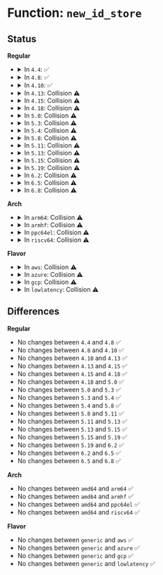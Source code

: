 # Function: <code>new_id_store</code>

## Status
<b>Regular</b>
<ul>
<li>
<details>
<summary>In <code>4.4</code>: ✅</summary>

```c
ssize_t new_id_store(struct device_driver *driver, const char *buf, size_t count);
```

**Collision:** Unique Static

**Inline:** No

**Transformation:** False

**Instances:**

```
In drivers/usb/core/driver.c (ffffffff816148c0)
Location: drivers/usb/core/driver.c:135
Inline: False
```
**Symbols:**

```
ffffffff816148c0-ffffffff816148e4: new_id_store (STB_LOCAL)
```
</details>
</li>
<li>
<details>
<summary>In <code>4.8</code>: ✅</summary>

```c
ssize_t new_id_store(struct device_driver *driver, const char *buf, size_t count);
```

**Collision:** Unique Static

**Inline:** No

**Transformation:** False

**Instances:**

```
In drivers/usb/core/driver.c (ffffffff81674870)
Location: drivers/usb/core/driver.c:135
Inline: False
```
**Symbols:**

```
ffffffff81674870-ffffffff81674894: new_id_store (STB_LOCAL)
```
</details>
</li>
<li>
<details>
<summary>In <code>4.10</code>: ✅</summary>

```c
ssize_t new_id_store(struct device_driver *driver, const char *buf, size_t count);
```

**Collision:** Unique Static

**Inline:** No

**Transformation:** False

**Instances:**

```
In drivers/usb/core/driver.c (ffffffff816a2500)
Location: drivers/usb/core/driver.c:138
Inline: False
```
**Symbols:**

```
ffffffff816a2500-ffffffff816a2524: new_id_store (STB_LOCAL)
```
</details>
</li>
<li>
<details>
<summary>In <code>4.13</code>: Collision ⚠️</summary>

```c
ssize_t new_id_store(struct device_driver *driver, const char *buf, size_t count);
```

**Collision:** Static-Static Collision

**Inline:** No

**Transformation:** False

**Instances:**

```
In drivers/pci/pci-driver.c (ffffffff814b1b90)
Location: drivers/pci/pci-driver.c:99
Inline: False
```
```
In drivers/usb/core/driver.c (ffffffff816b7590)
Location: drivers/usb/core/driver.c:138
Inline: False
```
**Symbols:**

```
ffffffff814b1b90-ffffffff814b1d45: new_id_store (STB_LOCAL)
ffffffff816b7590-ffffffff816b75b4: new_id_store (STB_LOCAL)
```
</details>
</li>
<li>
<details>
<summary>In <code>4.15</code>: Collision ⚠️</summary>

```c
ssize_t new_id_store(struct device_driver *driver, const char *buf, size_t count);
```

**Collision:** Static-Static Collision

**Inline:** No

**Transformation:** False

**Instances:**

```
In drivers/pci/pci-driver.c (ffffffff814f1270)
Location: drivers/pci/pci-driver.c:99
Inline: False
```
```
In drivers/usb/core/driver.c (ffffffff81722e50)
Location: drivers/usb/core/driver.c:138
Inline: False
```
**Symbols:**

```
ffffffff814f1270-ffffffff814f1425: new_id_store (STB_LOCAL)
ffffffff81722e50-ffffffff81722e74: new_id_store (STB_LOCAL)
```
</details>
</li>
<li>
<details>
<summary>In <code>4.18</code>: Collision ⚠️</summary>

```c
ssize_t new_id_store(struct device_driver *driver, const char *buf, size_t count);
```

**Collision:** Static-Static Collision

**Inline:** No

**Transformation:** False

**Instances:**

```
In drivers/pci/pci-driver.c (ffffffff81521250)
Location: drivers/pci/pci-driver.c:98
Inline: False
```
```
In drivers/usb/core/driver.c (ffffffff81761bf0)
Location: drivers/usb/core/driver.c:138
Inline: False
```
**Symbols:**

```
ffffffff81521250-ffffffff81521405: new_id_store (STB_LOCAL)
ffffffff81761bf0-ffffffff81761c14: new_id_store (STB_LOCAL)
```
</details>
</li>
<li>
<details>
<summary>In <code>5.0</code>: Collision ⚠️</summary>

```c
ssize_t new_id_store(struct device_driver *driver, const char *buf, size_t count);
```

**Collision:** Static-Static Collision

**Inline:** No

**Transformation:** False

**Instances:**

```
In drivers/pci/pci-driver.c (ffffffff81537130)
Location: drivers/pci/pci-driver.c:98
Inline: False
```
```
In drivers/usb/core/driver.c (ffffffff81786200)
Location: drivers/usb/core/driver.c:138
Inline: False
```
**Symbols:**

```
ffffffff81537130-ffffffff815372e3: new_id_store (STB_LOCAL)
ffffffff81786200-ffffffff81786224: new_id_store (STB_LOCAL)
```
</details>
</li>
<li>
<details>
<summary>In <code>5.3</code>: Collision ⚠️</summary>

```c
ssize_t new_id_store(struct device_driver *driver, const char *buf, size_t count);
```

**Collision:** Static-Static Collision

**Inline:** No

**Transformation:** False

**Instances:**

```
In drivers/pci/pci-driver.c (ffffffff81566a90)
Location: drivers/pci/pci-driver.c:98
Inline: False
```
```
In drivers/dax/bus.c (ffffffff81740030)
Location: drivers/dax/bus.c:110
Inline: False
```
```
In drivers/usb/core/driver.c (ffffffff817c46b0)
Location: drivers/usb/core/driver.c:138
Inline: False
```
**Symbols:**

```
ffffffff81566a90-ffffffff81566c42: new_id_store (STB_LOCAL)
ffffffff81740030-ffffffff81740045: new_id_store (STB_LOCAL)
ffffffff817c46b0-ffffffff817c46d4: new_id_store (STB_LOCAL)
```
</details>
</li>
<li>
<details>
<summary>In <code>5.4</code>: Collision ⚠️</summary>

```c
ssize_t new_id_store(struct device_driver *driver, const char *buf, size_t count);
```

**Collision:** Static-Static Collision

**Inline:** No

**Transformation:** False

**Instances:**

```
In drivers/pci/pci-driver.c (ffffffff81587df0)
Location: drivers/pci/pci-driver.c:98
Inline: False
```
```
In drivers/dax/bus.c (ffffffff81764210)
Location: drivers/dax/bus.c:110
Inline: False
```
```
In drivers/usb/core/driver.c (ffffffff817f5050)
Location: drivers/usb/core/driver.c:138
Inline: False
```
**Symbols:**

```
ffffffff81587df0-ffffffff81587fa2: new_id_store (STB_LOCAL)
ffffffff81764210-ffffffff81764225: new_id_store (STB_LOCAL)
ffffffff817f5050-ffffffff817f5074: new_id_store (STB_LOCAL)
```
</details>
</li>
<li>
<details>
<summary>In <code>5.8</code>: Collision ⚠️</summary>

```c
ssize_t new_id_store(struct device_driver *driver, const char *buf, size_t count);
```

**Collision:** Static-Static Collision

**Inline:** No

**Transformation:** False

**Instances:**

```
In drivers/pci/pci-driver.c (ffffffff8162e650)
Location: drivers/pci/pci-driver.c:98
Inline: False
```
```
In drivers/dax/bus.c (ffffffff81824130)
Location: drivers/dax/bus.c:110
Inline: False
```
```
In drivers/usb/core/driver.c (ffffffff818c5080)
Location: drivers/usb/core/driver.c:138
Inline: False
```
**Symbols:**

```
ffffffff8162e650-ffffffff8162e802: new_id_store (STB_LOCAL)
ffffffff81824130-ffffffff81824145: new_id_store (STB_LOCAL)
ffffffff818c5080-ffffffff818c50a4: new_id_store (STB_LOCAL)
```
</details>
</li>
<li>
<details>
<summary>In <code>5.11</code>: Collision ⚠️</summary>

```c
ssize_t new_id_store(struct device_driver *driver, const char *buf, size_t count);
```

**Collision:** Static-Static Collision

**Inline:** No

**Transformation:** False

**Instances:**

```
In drivers/pci/pci-driver.c (ffffffff81653d50)
Location: drivers/pci/pci-driver.c:173
Inline: False
```
```
In drivers/dax/bus.c (ffffffff818336f0)
Location: drivers/dax/bus.c:111
Inline: False
```
```
In drivers/usb/core/driver.c (ffffffff818d0f60)
Location: drivers/usb/core/driver.c:138
Inline: False
```
**Symbols:**

```
ffffffff81653d50-ffffffff81653ef4: new_id_store (STB_LOCAL)
ffffffff818336f0-ffffffff81833705: new_id_store (STB_LOCAL)
ffffffff818d0f60-ffffffff818d0f84: new_id_store (STB_LOCAL)
```
</details>
</li>
<li>
<details>
<summary>In <code>5.13</code>: Collision ⚠️</summary>

```c
ssize_t new_id_store(struct device_driver *driver, const char *buf, size_t count);
```

**Collision:** Static-Static Collision

**Inline:** No

**Transformation:** False

**Instances:**

```
In drivers/pci/pci-driver.c (ffffffff81636b90)
Location: drivers/pci/pci-driver.c:173
Inline: False
```
```
In drivers/dax/bus.c (ffffffff818167b0)
Location: drivers/dax/bus.c:109
Inline: False
```
```
In drivers/usb/core/driver.c (ffffffff818b4580)
Location: drivers/usb/core/driver.c:138
Inline: False
```
**Symbols:**

```
ffffffff81636b90-ffffffff81636d35: new_id_store (STB_LOCAL)
ffffffff818167b0-ffffffff818167c5: new_id_store (STB_LOCAL)
ffffffff818b4580-ffffffff818b45a4: new_id_store (STB_LOCAL)
```
</details>
</li>
<li>
<details>
<summary>In <code>5.15</code>: Collision ⚠️</summary>

```c
ssize_t new_id_store(struct device_driver *driver, const char *buf, size_t count);
```

**Collision:** Static-Static Collision

**Inline:** No

**Transformation:** False

**Instances:**

```
In drivers/pci/pci-driver.c (ffffffff816a6dd0)
Location: drivers/pci/pci-driver.c:187
Inline: False
```
```
In drivers/dax/bus.c (ffffffff818a0df0)
Location: drivers/dax/bus.c:109
Inline: False
```
```
In drivers/usb/core/driver.c (ffffffff81949ab0)
Location: drivers/usb/core/driver.c:138
Inline: False
```
**Symbols:**

```
ffffffff816a6dd0-ffffffff816a6f75: new_id_store (STB_LOCAL)
ffffffff818a0df0-ffffffff818a0e05: new_id_store (STB_LOCAL)
ffffffff81949ab0-ffffffff81949ad4: new_id_store (STB_LOCAL)
```
</details>
</li>
<li>
<details>
<summary>In <code>5.19</code>: Collision ⚠️</summary>

```c
ssize_t new_id_store(struct device_driver *driver, const char *buf, size_t count);
```

**Collision:** Static-Static Collision

**Inline:** No

**Transformation:** False

**Instances:**

```
In drivers/pci/pci-driver.c (ffffffff817c9220)
Location: drivers/pci/pci-driver.c:188
Inline: False
```
```
In drivers/dax/bus.c (ffffffff819ea470)
Location: drivers/dax/bus.c:107
Inline: False
```
```
In drivers/usb/core/driver.c (ffffffff81aa1b60)
Location: drivers/usb/core/driver.c:138
Inline: False
```
**Symbols:**

```
ffffffff817c9220-ffffffff817c93ed: new_id_store (STB_LOCAL)
ffffffff819ea470-ffffffff819ea491: new_id_store (STB_LOCAL)
ffffffff81aa1b60-ffffffff81aa1b93: new_id_store (STB_LOCAL)
```
</details>
</li>
<li>
<details>
<summary>In <code>6.2</code>: Collision ⚠️</summary>

```c
ssize_t new_id_store(struct device_driver *driver, const char *buf, size_t count);
```

**Collision:** Static-Static Collision

**Inline:** No

**Transformation:** False

**Instances:**

```
In drivers/pci/pci-driver.c (ffffffff818e6b80)
Location: drivers/pci/pci-driver.c:188
Inline: False
```
```
In drivers/dax/bus.c (ffffffff81b66ef0)
Location: drivers/dax/bus.c:107
Inline: False
```
```
In drivers/usb/core/driver.c (ffffffff81c27470)
Location: drivers/usb/core/driver.c:138
Inline: False
```
**Symbols:**

```
ffffffff818e6b80-ffffffff818e6d4d: new_id_store (STB_LOCAL)
ffffffff81b66ef0-ffffffff81b66f11: new_id_store (STB_LOCAL)
ffffffff81c27470-ffffffff81c274a3: new_id_store (STB_LOCAL)
```
</details>
</li>
<li>
<details>
<summary>In <code>6.5</code>: Collision ⚠️</summary>

```c
ssize_t new_id_store(struct device_driver *driver, const char *buf, size_t count);
```

**Collision:** Static-Static Collision

**Inline:** No

**Transformation:** False

**Instances:**

```
In drivers/pci/pci-driver.c (ffffffff8192a1a0)
Location: drivers/pci/pci-driver.c:188
Inline: False
```
```
In drivers/dax/bus.c (ffffffff81bba2b0)
Location: drivers/dax/bus.c:126
Inline: False
```
```
In drivers/usb/core/driver.c (ffffffff81c8e430)
Location: drivers/usb/core/driver.c:138
Inline: False
```
**Symbols:**

```
ffffffff8192a1a0-ffffffff8192a36d: new_id_store (STB_LOCAL)
ffffffff81bba2b0-ffffffff81bba2d1: new_id_store (STB_LOCAL)
ffffffff81c8e430-ffffffff81c8e463: new_id_store (STB_LOCAL)
```
</details>
</li>
<li>
<details>
<summary>In <code>6.8</code>: Collision ⚠️</summary>

```c
ssize_t new_id_store(struct device_driver *driver, const char *buf, size_t count);
```

**Collision:** Static-Static Collision

**Inline:** No

**Transformation:** False

**Instances:**

```
In drivers/pci/pci-driver.c (ffffffff81972890)
Location: drivers/pci/pci-driver.c:188
Inline: False
```
```
In drivers/dax/bus.c (ffffffff81c0f430)
Location: drivers/dax/bus.c:126
Inline: False
```
```
In drivers/usb/core/driver.c (ffffffff81d42f80)
Location: drivers/usb/core/driver.c:138
Inline: False
```
**Symbols:**

```
ffffffff81972890-ffffffff81972a8c: new_id_store (STB_LOCAL)
ffffffff81c0f430-ffffffff81c0f451: new_id_store (STB_LOCAL)
ffffffff81d42f80-ffffffff81d42fb3: new_id_store (STB_LOCAL)
```
</details>
</li>
</ul>
<b>Arch</b>
<ul>
<li>
<details>
<summary>In <code>arm64</code>: Collision ⚠️</summary>

```c
ssize_t new_id_store(struct device_driver *driver, const char *buf, size_t count);
```

**Collision:** Static-Static Collision

**Inline:** No

**Transformation:** False

**Instances:**

```
In drivers/pci/pci-driver.c (ffff8000106ec128)
Location: drivers/pci/pci-driver.c:98
Inline: False
```
```
In drivers/dax/bus.c (ffff800010964740)
Location: drivers/dax/bus.c:110
Inline: False
```
```
In drivers/usb/core/driver.c (ffff800010a25dc8)
Location: drivers/usb/core/driver.c:138
Inline: False
```
**Symbols:**

```
ffff8000106ec128-ffff8000106ec2bc: new_id_store (STB_LOCAL)
ffff800010964740-ffff800010964788: new_id_store (STB_LOCAL)
ffff800010a25dc8-ffff800010a25e14: new_id_store (STB_LOCAL)
```
</details>
</li>
<li>
<details>
<summary>In <code>armhf</code>: Collision ⚠️</summary>

```c
ssize_t new_id_store(struct device_driver *driver, const char *buf, size_t count);
```

**Collision:** Static-Static Collision

**Inline:** No

**Transformation:** False

**Instances:**

```
In drivers/pci/pci-driver.c (c0887618)
Location: drivers/pci/pci-driver.c:98
Inline: False
```
```
In drivers/dax/bus.c (c0a3b0ac)
Location: drivers/dax/bus.c:110
Inline: False
```
```
In drivers/usb/core/driver.c (c0afb1f8)
Location: drivers/usb/core/driver.c:138
Inline: False
```
**Symbols:**

```
c0887618-c08877e8: new_id_store (STB_LOCAL)
c0a3b0ac-c0a3b0cc: new_id_store (STB_LOCAL)
c0afb1f8-c0afb230: new_id_store (STB_LOCAL)
```
</details>
</li>
<li>
<details>
<summary>In <code>ppc64el</code>: Collision ⚠️</summary>

```c
ssize_t new_id_store(struct device_driver *driver, const char *buf, size_t count);
```

**Collision:** Static-Static Collision

**Inline:** No

**Transformation:** False

**Instances:**

```
In drivers/pci/pci-driver.c (c000000000867ed0)
Location: drivers/pci/pci-driver.c:98
Inline: False
```
```
In drivers/dax/bus.c (c000000000a1b220)
Location: drivers/dax/bus.c:110
Inline: False
```
```
In drivers/usb/core/driver.c (c000000000ae1210)
Location: drivers/usb/core/driver.c:138
Inline: False
```
**Symbols:**

```
c000000000867ed0-c0000000008680e8: new_id_store (STB_LOCAL)
c000000000a1b220-c000000000a1b238: new_id_store (STB_LOCAL)
c000000000ae1210-c000000000ae1238: new_id_store (STB_LOCAL)
```
</details>
</li>
<li>
<details>
<summary>In <code>riscv64</code>: Collision ⚠️</summary>

```c
ssize_t new_id_store(struct device_driver *driver, const char *buf, size_t count);
```

**Collision:** Static-Static Collision

**Inline:** No

**Transformation:** False

**Instances:**

```
In drivers/pci/pci-driver.c (ffffffe0004c12a0)
Location: drivers/pci/pci-driver.c:98
Inline: False
```
```
In drivers/dax/bus.c (ffffffe0005d1406)
Location: drivers/dax/bus.c:110
Inline: False
```
```
In drivers/usb/core/driver.c (ffffffe000647dc6)
Location: drivers/usb/core/driver.c:138
Inline: False
```
**Symbols:**

```
ffffffe0004c12a0-ffffffe0004c1414: new_id_store (STB_LOCAL)
ffffffe0005d1406-ffffffe0005d1442: new_id_store (STB_LOCAL)
ffffffe000647dc6-ffffffe000647e08: new_id_store (STB_LOCAL)
```
</details>
</li>
</ul>
<b>Flavor</b>
<ul>
<li>
<details>
<summary>In <code>aws</code>: Collision ⚠️</summary>

```c
ssize_t new_id_store(struct device_driver *driver, const char *buf, size_t count);
```

**Collision:** Static-Static Collision

**Inline:** No

**Transformation:** False

**Instances:**

```
In drivers/pci/pci-driver.c (ffffffff8157bc80)
Location: drivers/pci/pci-driver.c:98
Inline: False
```
```
In drivers/dax/bus.c (ffffffff81718900)
Location: drivers/dax/bus.c:110
Inline: False
```
```
In drivers/usb/core/driver.c (ffffffff817ad430)
Location: drivers/usb/core/driver.c:138
Inline: False
```
**Symbols:**

```
ffffffff8157bc80-ffffffff8157be32: new_id_store (STB_LOCAL)
ffffffff81718900-ffffffff81718915: new_id_store (STB_LOCAL)
ffffffff817ad430-ffffffff817ad454: new_id_store (STB_LOCAL)
```
</details>
</li>
<li>
<details>
<summary>In <code>azure</code>: Collision ⚠️</summary>

```c
ssize_t new_id_store(struct device_driver *driver, const char *buf, size_t count);
```

**Collision:** Static-Static Collision

**Inline:** No

**Transformation:** False

**Instances:**

```
In drivers/pci/pci-driver.c (ffffffff8156aa50)
Location: drivers/pci/pci-driver.c:98
Inline: False
```
```
In drivers/dax/bus.c (ffffffff816f0e30)
Location: drivers/dax/bus.c:110
Inline: False
```
```
In drivers/usb/core/driver.c (ffffffff8179ee30)
Location: drivers/usb/core/driver.c:138
Inline: False
```
```
In drivers/hv/vmbus_drv.c (ffffffff8184ee10)
Location: drivers/hv/vmbus_drv.c:770
Inline: False
```
**Symbols:**

```
ffffffff8156aa50-ffffffff8156ac02: new_id_store (STB_LOCAL)
ffffffff816f0e30-ffffffff816f0e45: new_id_store (STB_LOCAL)
ffffffff8179ee30-ffffffff8179ee54: new_id_store (STB_LOCAL)
ffffffff8184ee10-ffffffff8184ef26: new_id_store (STB_LOCAL)
```
</details>
</li>
<li>
<details>
<summary>In <code>gcp</code>: Collision ⚠️</summary>

```c
ssize_t new_id_store(struct device_driver *driver, const char *buf, size_t count);
```

**Collision:** Static-Static Collision

**Inline:** No

**Transformation:** False

**Instances:**

```
In drivers/pci/pci-driver.c (ffffffff8157bb40)
Location: drivers/pci/pci-driver.c:98
Inline: False
```
```
In drivers/dax/bus.c (ffffffff817576d0)
Location: drivers/dax/bus.c:110
Inline: False
```
```
In drivers/usb/core/driver.c (ffffffff817e9ed0)
Location: drivers/usb/core/driver.c:138
Inline: False
```
**Symbols:**

```
ffffffff8157bb40-ffffffff8157bcf2: new_id_store (STB_LOCAL)
ffffffff817576d0-ffffffff817576e5: new_id_store (STB_LOCAL)
ffffffff817e9ed0-ffffffff817e9ef4: new_id_store (STB_LOCAL)
```
</details>
</li>
<li>
<details>
<summary>In <code>lowlatency</code>: Collision ⚠️</summary>

```c
ssize_t new_id_store(struct device_driver *driver, const char *buf, size_t count);
```

**Collision:** Static-Static Collision

**Inline:** No

**Transformation:** False

**Instances:**

```
In drivers/pci/pci-driver.c (ffffffff81596140)
Location: drivers/pci/pci-driver.c:98
Inline: False
```
```
In drivers/dax/bus.c (ffffffff81772b70)
Location: drivers/dax/bus.c:110
Inline: False
```
```
In drivers/usb/core/driver.c (ffffffff818034d0)
Location: drivers/usb/core/driver.c:138
Inline: False
```
**Symbols:**

```
ffffffff81596140-ffffffff815962f2: new_id_store (STB_LOCAL)
ffffffff81772b70-ffffffff81772b85: new_id_store (STB_LOCAL)
ffffffff818034d0-ffffffff818034f4: new_id_store (STB_LOCAL)
```
</details>
</li>
</ul>

## Differences
<b>Regular</b>
<ul>
<li>
No changes between <code>4.4</code> and <code>4.8</code> ✅
</li>
<li>
No changes between <code>4.8</code> and <code>4.10</code> ✅
</li>
<li>
No changes between <code>4.10</code> and <code>4.13</code> ✅
</li>
<li>
No changes between <code>4.13</code> and <code>4.15</code> ✅
</li>
<li>
No changes between <code>4.15</code> and <code>4.18</code> ✅
</li>
<li>
No changes between <code>4.18</code> and <code>5.0</code> ✅
</li>
<li>
No changes between <code>5.0</code> and <code>5.3</code> ✅
</li>
<li>
No changes between <code>5.3</code> and <code>5.4</code> ✅
</li>
<li>
No changes between <code>5.4</code> and <code>5.8</code> ✅
</li>
<li>
No changes between <code>5.8</code> and <code>5.11</code> ✅
</li>
<li>
No changes between <code>5.11</code> and <code>5.13</code> ✅
</li>
<li>
No changes between <code>5.13</code> and <code>5.15</code> ✅
</li>
<li>
No changes between <code>5.15</code> and <code>5.19</code> ✅
</li>
<li>
No changes between <code>5.19</code> and <code>6.2</code> ✅
</li>
<li>
No changes between <code>6.2</code> and <code>6.5</code> ✅
</li>
<li>
No changes between <code>6.5</code> and <code>6.8</code> ✅
</li>
</ul>
<b>Arch</b>
<ul>
<li>
No changes between <code>amd64</code> and <code>arm64</code> ✅
</li>
<li>
No changes between <code>amd64</code> and <code>armhf</code> ✅
</li>
<li>
No changes between <code>amd64</code> and <code>ppc64el</code> ✅
</li>
<li>
No changes between <code>amd64</code> and <code>riscv64</code> ✅
</li>
</ul>
<b>Flavor</b>
<ul>
<li>
No changes between <code>generic</code> and <code>aws</code> ✅
</li>
<li>
No changes between <code>generic</code> and <code>azure</code> ✅
</li>
<li>
No changes between <code>generic</code> and <code>gcp</code> ✅
</li>
<li>
No changes between <code>generic</code> and <code>lowlatency</code> ✅
</li>
</ul>
